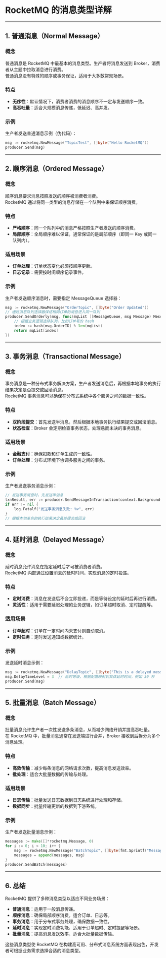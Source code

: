 # RocketMQ 的消息类型详解


---

## 1. 普通消息（Normal Message）

### 概念
普通消息是 RocketMQ 中最基本的消息类型。生产者将消息发送到 Broker，消费者从主题中拉取消息进行消费。  
普通消息没有特殊的顺序或事务保证，适用于大多数常规场景。

### 特点
- **无序性**：默认情况下，消费者消费的消息顺序不一定与发送顺序一致。
- **高吞吐量**：适合大规模消息传递，低延迟、高并发。

### 示例
生产者发送普通消息示例（伪代码）：
```go
msg := rocketmq.NewMessage("TopicTest", []byte("Hello RocketMQ"))
producer.Send(msg)
```

---

## 2. 顺序消息（Ordered Message）

### 概念
顺序消息要求消息按照发送的顺序被消费者消费。  
RocketMQ 通过将同一类型的消息存储在一个队列中来保证顺序消费。

### 特点
- **严格顺序**：同一个队列中的消息严格按照生产者发送的顺序消费。
- **局部顺序**：全局顺序难以保证，通常保证的是局部顺序（即同一 Key 或同一队列内）。

### 适用场景
- **订单处理**：订单状态变化必须按顺序更新。
- **日志记录**：需要按时间顺序记录事件。

### 示例
生产者发送顺序消息时，需要指定 MessageQueue 选择器：
```go
msg := rocketmq.NewMessage("OrderTopic", []byte("Order Updated"))
// 通过消息队列选择器保证相同订单的消息进入同一队列
producer.SendOrderly(msg, func(mqList []MessageQueue, msg Message) MessageQueue {
    // 根据业务逻辑选择队列，比如订单号的 hash
    index := hash(msg.OrderID) % len(mqList)
    return mqList[index]
})
```

---

## 3. 事务消息（Transactional Message）

### 概念
事务消息是一种分布式事务解决方案，生产者发送消息后，再根据本地事务的执行结果决定是否提交或回滚消息。  
RocketMQ 事务消息可以确保在分布式系统中各个服务之间的数据一致性。

### 特点
- **双阶段提交**：首先发送半消息，然后根据本地事务执行结果提交或回滚消息。
- **状态检查**：Broker 会定期检查事务状态，处理悬而未决的事务消息。

### 适用场景
- **金融支付**：确保扣款和订单生成的一致性。
- **订单处理**：分布式环境下协调多服务之间的事务。

### 示例
生产者发送事务消息示例：
```go
// 发送事务消息时，先发送半消息
txnResult, err := producer.SendMessageInTransaction(context.Background(), msg, localTransactionExecutor)
if err != nil {
    log.Fatalf("发送事务消息失败: %v", err)
}
// 根据本地事务的执行结果决定最终提交或回滚
```

---

## 4. 延时消息（Delayed Message）

### 概念
延时消息允许消息在指定延时后才可被消费者消费。  
RocketMQ 内部通过设置消息的延时时间，实现消息的定时投递。

### 特点
- **定时消费**：消息在发送后不会立即投递，而是等待设定的延时后再进行消费。
- **灵活性**：适用于需要延迟处理的业务逻辑，如订单超时取消、定时提醒等。

### 适用场景
- **订单超时**：订单在一定时间内未支付则自动取消。
- **定时任务**：定时发送通知或数据统计。

### 示例
发送延时消息示例：
```go
msg := rocketmq.NewMessage("DelayTopic", []byte("This is a delayed message"))
msg.DelayTimeLevel = 3  // 延时等级，根据配置映射到具体延时时间，例如 30 秒
producer.Send(msg)
```

---

## 5. 批量消息（Batch Message）

### 概念
批量消息允许生产者一次性发送多条消息，从而减少网络开销并提高吞吐量。  
在 RocketMQ 中，批量消息通常在发送端进行合并，Broker 接收到后拆分为多个消息处理。

### 特点
- **高效传输**：减少每条消息的网络请求次数，提高消息发送效率。
- **批处理**：适合大批量数据的传输与处理。

### 适用场景
- **日志传输**：批量发送日志数据到日志系统进行处理和存储。
- **数据同步**：批量传输更新的数据到下游系统。

### 示例
生产者发送批量消息示例：
```go
messages := make([]*rocketmq.Message, 0)
for i := 0; i < 10; i++ {
    msg := rocketmq.NewMessage("BatchTopic", []byte(fmt.Sprintf("Message %d", i)))
    messages = append(messages, msg)
}
producer.SendBatch(messages)
```

---

## 6. 总结

RocketMQ 提供了多种消息类型以适应不同业务场景：
- **普通消息**：适用于一般消息传递。
- **顺序消息**：确保局部顺序消费，适合订单、日志等。
- **事务消息**：用于分布式事务处理，确保数据一致性。
- **延时消息**：实现定时消费功能，适用于订单超时、定时提醒等场景。
- **批量消息**：提高消息发送效率，适合大批量数据传输。

这些消息类型使 RocketMQ 在构建高可用、分布式消息系统方面表现出色，开发者可根据业务需求选择合适的消息类型。